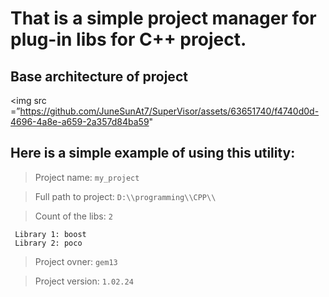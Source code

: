 # That is a simple project manager for plug-in libs for C++ project.

## Base architecture of project
<img src =”https://github.com/JuneSunAt7/SuperVisor/assets/63651740/f4740d0d-4696-4a8e-a659-2a357d84ba59" </img>
## Here is a simple example of using this utility:


> Project name: `my_project`

> Full path to project: `D:\\programming\\CPP\\`

> Count of the libs: `2`

     Library 1: boost
     Library 2: poco
> Project ovner: `gem13`

> Project version: `1.02.24`
